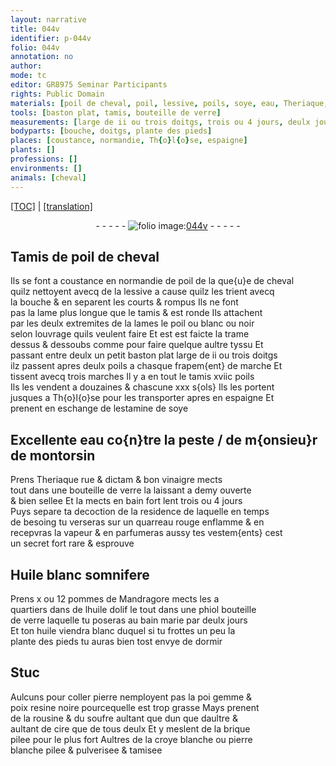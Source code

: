 ```yaml
---
layout: narrative
title: 044v
identifier: p-044v
folio: 044v
annotation: no
author:
mode: tc
editor: GR8975 Seminar Participants
rights: Public Domain
materials: [poil de cheval, poil, lessive, poils, soye, eau, Theriaque, rue, dictam, vinaigre, verre, Huile blanc, pommes de Mandragore, huile dolif, huile, Stuc, pierre, gemme, poix, resine noire, rousine, soufre, cire, brique pilee, croye blanche, pierre blanche]
tools: [baston plat, tamis, bouteille de verre]
measurements: [large de ii ou trois doitgs, trois ou 4 jours, deulx jours]
bodyparts: [bouche, doitgs, plante des pieds]
places: [coustance, normandie, Th{o}l{o}se, espaigne]
plants: []
professions: []
environments: []
animals: [cheval]
---
```


<p><a href="{{ site.baseurl }}/diplomatic/">[TOC]</a> | <a href="{{ site.baseurl }}/_texts/p-044v_tl.md/">[translation]</a></p><div class="folio" align="center">- - - - - <a href="http://gallica.bnf.fr/ark:/12148/btv1b10500001g/f94.image" target="_blank"><img src="https://cu-mkp.github.io/2017-workshop-edition/assets/photo-icon.png" alt="folio image: " style="display:inline-block; margin-bottom:-3px;"/>044v</a> - - - - - </div>  
  

## Tamis de <span class="m">poil de <span class="al">cheval</span></span>

 
Ils se font a <span class="pl">coustance</span> en <span class="pl">normandie</span> de <span class="m">poil</span> de la que{u}e de <span class="al">cheval</span><br/> quilz nettoyent avecq de la <span class="m">lessive</span> a cause quilz les trient avecq<br/> la <span class="bp">bouche</span> & en separent les courts & rompus Ils ne font<br/> pas la lame plus longue que le tamis & est ronde Ils attachent<br/> par les deulx extremites de la lames le <span class="m">poil</span> ou blanc ou noir<br/> selon louvrage quils veulent faire Et est <span class="del">est</span> faicte la trame<br/> dessus & dessoubs comme pour faire quelque aultre tyssu Et<br/> passant entre deulx un petit <span class="tl">baston plat</span> <span class="ms">large de ii ou trois <span class="bp">doitgs</span></span><br/> ilz passent apres deulx <span class="m">poils</span> a chasque frapem{ent} de marche Et<br/> tissent avecq trois marches Il y a en tout le <span class="tl">tamis</span> xviic <span class="m">poils</span><br/> Ils les vendent a douzaines & chascune xxx s{ols} Ils les portent<br/> jusques a <span class="pl">Th{o}l{o}se</span> pour les transporter apres en <span class="pl">espaigne</span> Et<br/> prenent en eschange de lestamine de <span class="m">soye</span>

 
  

## Excellente <span class="m">eau</span> co{n}tre la peste / de <span class="pn">m{onsieu}r de montorsin</span>

 
Prens <span class="m">Theriaque</span> <span class="m">rue</span> & <span class="m">dictam</span> & bon <span class="m">vinaigre</span> mects<br/> tout dans une <span class="tl">bouteille de <span class="m">verre</span></span> la laissant a demy ouverte<br/> & bien sellee Et la mects en bain fort lent <span class="ms">trois ou 4 jours</span><br/> Puys separe ta decoction de la residence de laquelle en temps<br/> de besoing tu verseras sur un quarreau rouge enflamme & en<br/> recepvras la vapeur & en parfumeras aussy tes vestem{ents} cest<br/> un secret fort rare & esprouve

 
  

## <span class="m">Huile blanc</span> somnifere

 
Prens x ou 12 <span class="m">pommes de Mandragore</span> mects les a<br/> quartiers dans de l<span class="m">huile dolif</span> le tout dans une <span class="del">phiol</span> <span class="tl">bouteille<br/> de <span class="m">verre</span></span> laquelle tu poseras au bain marie par <span class="ms">deulx jours</span><br/> Et ton <span class="m">huile</span> viendra blanc duquel si tu frottes un peu la<br/> <span class="bp">plante des pieds</span> tu auras bien tost envye de dormir

 
  

## <span class="m">Stuc</span>

 
Aulcuns pour coller <span class="m">pierre</span> nemployent pas la <span class="del">poi</span> <span class="m">gemme</span> &<br/> <span class="m">poix</span> <span class="m">resine noire</span> pourcequelle est trop grasse Mays prenent<br/> de la <span class="m">rousine</span> & du <span class="m">soufre</span> aultant <span class="del">que</span> dun que daultre &<br/> aultant de <span class="m">cire</span> que de tous deulx Et y meslent de la <span class="m">brique<br/> pilee</span> pour le plus fort Aultres de la <span class="m">croye blanche</span> ou <span class="m">pierre<br/> blanche</span> pilee & pulverisee & tamisee

